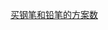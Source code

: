 [买钢笔和铅笔的方案数](https://leetcode.cn/problems/number-of-ways-to-buy-pens-and-pencils/?envType=daily-question&envId=2024-01-26)
